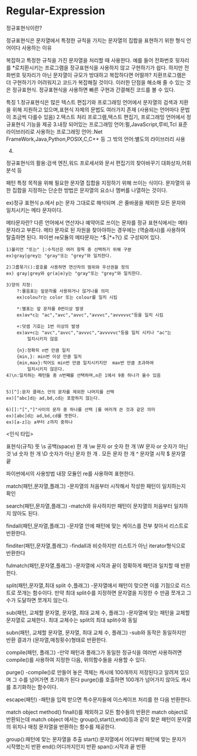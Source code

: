 # Regular-Expression

정규표현식이란?

정규표현식은 문자열에서 특정한 규칙을 가지는 문자열의 집합을 표현하기 위한 형식 언어이다
사용하는 이유

복잡하고 특정한 규칙을 가진 문자열을 처리할 때 사용한다.
예를 들어 전화번호 뒷자리를 \*로치환시키는 프로그램을 정규표현식을 사용하지 않고 구현하기가 쉽다. 하지만 전화번호 뒷자리가 아닌 문자열이 규모가 방대하고 복잡하다면 어떨까?  치환프로그램은 더 구현하기가 어려워지고 코드가 복잡해질 것이다.
이러한 단점을 해소해 줄 수 있는 것은 정규표현식.
정규표현식을 사용하면 빠른 구현과 간결해진 코드를 볼 수 있다.

특징
1.정규표현식은 많은 텍스트 편집기와 프로그래밍 언어에서 문자열의 검색과 치환을 위해 지원하고 있으며,표현식 자체의 문법도 여러가지 존재
(사용되는 언어마다 문법이 조금씩 다를수 있음)
2.텍스트 처리 프로그램,텍스트 편집기, 프로그래밍 언어에서 정규표현식 기능을 제공
3.내장 되어있는 프로그래밍 언어:펄,JavaScript,루비,Tcl
표준 라이브러리로 사용하는 프로그래밍 언어:.Net FrameWork,Java,Python,POSIX,C,C++ 등
그 밖의 언어:별도의 라이브러리 사용

4.
정규표현식의 활용:검색 엔진,워드 프로세서와 문서 편집기의 찾아바꾸기 대화상자,어휘 분석 등

패턴
특정 목적을 위해 필요한 문자열 집합을 지정하기 위해 쓰이는 식이다.
문자열의 유한 집합을 지정하는 단순한 방법은 문자열의 요소나 멤버를 나열하는 것이다.
 
ex)정규 표현식 p.에서 p는 문자 그대로로 해석되며 .은 줄바꿈을 제외한 모든 문자와 일치시키는 메타 문자이다.

메타문자란?
다른 언어에서 연산자나 예약어로 쓰이는 문자를 정규 표현식에서는 메타 문자라고 부른다. 메타 문자로 된 자원을 찾아야하는 경우에는 \(역슬래시)를 사용하여 탈출하면 된다.
파이썬 re모듈의 메타문자는 \^$.|[]()*+?{} 로 구성되어 있다.

	1)불리언 "또는" |:수직선은 여러 항목 중 선택하기 위해 구분
	ex)gray|grey는 "gray"또는 "grey"와 일치한다.
	
	2)그룹묶기():괄호를 사용하면 연산자의 범위와 우선권을 정의
	ex) gray|grey와 gr(a|e)y는 "gray"또는 "grey"와 일치한다.

	3)양의 지정:
		?:물음표는 앞문자를 사용하거나 않거나를 의미
		ex)colou?r는 color 또는 colour를 일치 시킴

		*:별표는 앞 문자를 0번이상 발생
		ex)av*c는 "ac","avc","avvc","avvvc","avvvvvc"등을 일치 시킴

		+:덧셈 기호는 1번 이상의 발생
		ex)av+c는 "avc","avvc","avvvc","avvvvvc"등을 일치 시키나 "ac"는
			일치시키지 않음
		
		{n}:정확히 n번 만큼 일치
		{min,}: min번 이상 만큼 일치
		{min,max}:적어도 min번 만큼 일치시키지만  max번 만큼 초과하여 
			일치시키지 않은다.
	4)\n:일치하는 패턴들 중 n번째를 선택하며,n은 1에서 9중 하나가 올수 있음

	
	5)[^]:문자 클래스 안의 문자를 제외한 나머지를 선택
	ex)[^abc]d는 ad,bd,cd는 포함하지 않는다.

	6)[]:"[","]"사이의 문자 중 하나를 선택 |를 여러개 쓴 것과 같은 의미
	ex)[abc]d는 ad,bd,cd를 뜻한다.
	ex)[a-z]는 a부터 z까지 중하나

	
<인식 타입>

표현식(규칙)	뜻
	\s		공백(space) 한 개
	\w		문자 or 숫자 한 개
	\W		문자 or 숫자가 아닌 것
	\d		숫자 한 개
	\D		숫자가 아닌 문자 한 개
	.		모든 문자 한 개
	^		문자열 시작
	$		문자열 끝

파이썬에서의 사용방법
내장 모듈인 re를 사용하여 표현한다.

match(패턴,문자열,플래그)
-문자열의 처음부터 시작해서 작성한 패턴이 일치하는지 확인

search(패턴,문자열,플래그)
-match와 유사하지만 패턴이 문자열의 처음부터 일치하지 않아도 된다.

findall(패턴,문자열,플래그)
-문자열 안에 패턴에 맞는 케이스를 전부 찾아서 리스트로 반환한다.

finditer(패턴,문자열,플래그)
-findall과 비슷하지만 리스트가 아닌 iterator형식으로 반환한다

fulmatch(패턴,문자열,플래그)
-문자열에 시작과 끝이 정확하게 패턴과 일치할 때 반환한다.

split(패턴,문자열,최대 split 수,플래그)
-문자열애서 패턴이 맞으면 이를 기점으로 리스트로 쪼개는 함수이다. 만약 최대 split수를 지정하면 문자열을 지정한 수 만큼 쪼개고 그 수가 도달하면 쪼개지 않는다.

sub(패턴, 교체할 문자열, 문자열, 최대 교체 수, 플래그)
-문자열에 맞는 패턴을 교체할 문자열로 교체한다.
최대 교체수는 split의 최대 split수와 동일

subn(패턴, 교체할 문자열, 문자열, 최대 교체 수, 플래그)
-sub와 동작은 동일하지만 반환  결과가 (문자열,매칭횟수)형태로 반환한다.

compile(패턴, 플래그)
-만약 패턴과 플래그가 동일한 정규식을 여러번 사용하려면 compile()를 사용하여 지정한 다음, 위의함수들을 사용할 수 있다.

purge()
-compile()로 만들어 놓은 객체는 캐시에 100개까지 저장된다고 알려져 있으며 그 수를 넘어가면 초기화가 된다
purge()를 호출하면 100개가 넘어가지 않아도 캐시를 초기화하는 함수이다.

escape(패턴)
-패턴을 입력 받으면 특수문자들에 이스케이프 처리를 한 다음 반환한다.

match object method()
finall()를 제외하고 모든 함수들의 반환은 match object로 반환되는데 match object 에서는 group(),start(),end()등과 같이 찾은 패턴이 문자열의 위치나 매칭 문자열을 반환하는 함수를 제공한다.


group():패턴에 맞는 문자열을 추출
start():문자열에서 어디부터 패턴에 맞는 문자가 시작했는지 반환
end():어디까지인지 반환
span():시작과 끝 반환
